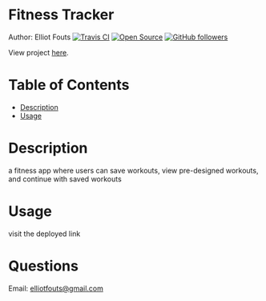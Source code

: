 # Fitness Tracker

Author: Elliot Fouts
[![Travis CI](https://travis-ci.org/tterb/yt2mp3.svg?branch=master)](https://travis-ci.org/tterb/yt2mp3)
[![Open Source](https://badges.frapsoft.com/os/v1/open-source.svg?v=103)](https://opensource.org/)
[![GitHub followers](https://img.shields.io/github/followers/elliotfouts.svg?style=social&label=Follow&maxAge=2592000)](https://github.com/elliotfouts?tab=followers)

View project <a target="blank" href="NA">here</a>.

# Table of Contents

-   <a href="#description">Description</a>
-   <a href="#usage">Usage</a>

# Description

a fitness app where users can save workouts, view pre-designed workouts, and continue with saved workouts

# Usage

visit the deployed link

# Questions

Email: elliotfouts@gmail.com
<br>
<img src=""></img>

<!-- ![](screen-recorder.gif)   -->
